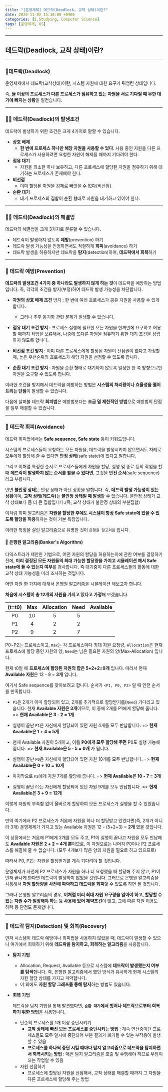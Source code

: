 ```yaml
---
title: "[운영체제] 데드락(Deadlock, 교착 상태)이란?"
date: 2020-11-02 15:10:00 +0900
categories: [1.Studying, Computer Science]
tags: [운영체제, OS]
---
```




------

## **데드락(Deadlock, 교착 상태)이란?**



------

### **📌데드락(Deadlock)**

운영체제에서 데드락(교착상태)이란, 시스템 자원에 대한 요구가 뒤엉킨 상태입니다.

즉, **둘 이상의 프로세스가 다른 프로세스가 점유하고 있는 자원을 서로 기다릴 때 무한 대기에 빠지는 상황**을 일컫습니다.

------

### 👨‍💻 **데드락(Deadlock)의 발생조건**

데드락이 발생하기 위한 조건은 크게 4가지로 말할 수 있습니다.

* **상호 배제**
  * **한 번에 프로세스 하나만 해당 자원을 사용할 수 있다**. 사용 중인 자원을 다른 프로세스가 사용하려면 요청한 자원이 해제될 때까지 기다려야 한다.
* **점유 대기**
  * 자원을 최소한 하나 보유하고, 다른 프로세스에 할당된 자원을 점유하기 위해 대기하는 프로세스가 존재해야 한다.
* **비선점**
  * 이미 할당된 자원을 강제로 빼앗을 수 없다(비선점).
* **순환 대기**
  * 대기 프로세스의 집합이 순환 형태로 자원을 대기하고 있어야 한다.

------

### 👨‍💻 **데드락(Deadlock)의 해결법**

데드락의 해결법을 크게 3가지로 분류할 수 있습니다.

* 데드락이 발생하지 않도록 **예방**(prevention) 하기
* 데드락 발생 가능성을 인정하면서도 적절하게 **회피**(avoidance) 하기
* 데드락 발생을 허용하지만 데드락을 **탐지**(detection)하여, **데드락에서 회복**하기

------

### **🚀 데드락 예방(Prevention)**

**데드락의 발생조건 4가지 중 하나라도 발생하지 않게 하는 것**이 데드락을 예방하는 방법입니다. 즉, 각각의 조건을 방지(부정)하여 데드락 발생 가능성을 차단합니다.

* **자원의 상호 배제 조건** 방지 : 한 번에 여러 프로세스가 공유 자원을 사용할 수 있게 합니다.
  * 그러나 추후 동기화 관련 문제가 발생할 수 있습니다.
* **점유 대기 조건 방지** : 프로세스 실행에 필요한 모든 자원을 한꺼번에 요구하고 허용할 때까지 작업을 보류해서, 나중에 또다른 자원을 점유하기 위한 대기 조건을 성립하지 않도록 합니다.

* **비선점 조건 방지** : 이미 다른 프로세스에게 할당된 자원이 선점권이 없다고 가정할 때, 높은 우선순위의 프로세스가 해당 자원을 선점할 수 있도록 합니다.
* **순환 대기 조건 방지** : 자원을 순환 형태로 대기하지 않도록 일정한 한 쪽 방향으로만 자원을 요구할 수 있도록 합니다.

이러한 조건을 방지해서 데드락을 예방하는 방법은 **시스템의 처리량이나 효율성을 떨어트리는 단점**이 발생할 수 있습니다.

다음에 살펴볼 데드락 **회피법**은 예방법보다는 **조금 덜 제한적인 방법**으로 예방법의 단점을 일부 해결할 수 있습니다.

------

### **🚀 데드락 회피(Avoidance)**

데드락 회피법에서는 **Safe sequence, Safe state** 등이 키워드입니다. 

시스템의 프로세스들이 요청하는 모든 자원을, 데드락을 발생시키지 않으면서도 차례로 모두에게 할당해 줄 수 있다면 **안정 상태**(safe state)에 있다고 말합니다.

그리고 이처럼 특정한 순서로 프로세스들에게 자원을 할당, 실행 및 종료 등의 작업을 할 때 **데드락이 발생하지 않는 순서를 찾을 수 있다면**, 그것을 **안전 순서**(safe sequence)라고 부릅니다.

반면 **불안정 상태**는 안정 상태가 아닌 상황을 말합니다. 즉, **데드락 발생 가능성이 있는 상황**이며, **교착 상태(데드락)는 불안정 상태일 때 발생**할 수 있습니다. 불안정 상태가 교착 상태보다 좀 더 큰 집합입니다.(즉, 교착 상태가 불안정 상태의 부분집합)

이처럼 회피 알고리즘은 **자원을 할당한 후에도 시스템이 항상 Safe state에 있을 수 있도록 할당을 허용**하자는 것이 기본 특징입니다.

이러한 특징을 살린 알고리즘으로 유명한 것이 `은행원 알고리즘` 입니다.

#### **🔑 은행원 알고리즘(Banker's Algorithm)**

다익스트라가 제안한 기법으로, 어떤 자원의 할당을 허용하는지에 관한 여부를 결정하기 전에, **미리 결정된 모든 자원들의 최대 가능한 할당량을 가지고 시뮬레이션 해서 Safe state에 들 수 있는지 여부**를 검사합니다. 즉 대기중이 다른 프로세스들의 활동에 대한 교착 상태 가능성을 미리 조사하는 것입니다.

어떤 자원 한 가지에 대해서 은행원 알고리즘을 시뮬레이션 해보고자 합니다. 

**처음에 시스템이 총 12개의 자원을 가지고 있다고 가정**해 보겠습니다.

| (t=t0) | Max  | Allocation | Need | Available |
| :----: | :--: | :--------: | :--: | :-------: |
|   P0   |  10  |     5      |  5   |           |
|   P1   |  4   |     2      |  2   |           |
|   P2   |  9   |     2      |  7   |           |

P0~P2는 프로세스이고, `Max`는 각 프로세스마다 최대 자원 요청량, `Allocation`은 현재 프로세스에 할당 중인 자원의 양, `Need`는 남은 필요한 자원의 양(Max-Allocation) 입니다.

현재 t0일 때 **프로세스에 할당된 자원의 합은 5+2+2=9개** 입니다. 따라서 현재 **Available 자원**은 12 - 9 = **3개** 입니다.

여기서 Safe sequence를 찾아보려고 합니다. 순서가 `<P1, P0, P2>` 일 때 안전 순서를 만족합니다.

* `P1`은 2개가 이미 할당되어 있고, 2개를 추가적으로 할당받기를(`Need`) 기다리고 있습니다. 현재 **Available 자원은 3개**이므로, 이 중에 2개를 P1에게 할당해 줍니다. => **현재 Available은 3 - 2 = 1개**
* 실행이 끝난 `P1`은 자신에게 할당되어 있던 자원 4개를 모두 반납합니다. => **현재 Available은 1 + 4 = 5개**

* 현재 Available 자원이 5개이고, 이를 **P0에게 모두 할당해 주면** P0도 실행 가능해집니다. => **현재 Available은 5 - 5 = 0개** 가 됩니다.
* 실행이 끝난 `P0`은 자신에게 할당되어 있던 자원 10개를 모두 반납합니다. => **현재 Available은 0 + 10 = 10개**
* 마지막으로 `P2`에게 자원 7개를 할당해 줍니다. => **현재 Available은 10 - 7 = 3개**
* 실행이 끝난 `P2`는 자신에게 할당되어 있던 자원 9개를 모두 반납합니다. => **현재 Available은 3 + 9 = 12개**

이렇게 자원의 부족함 없이 올바르게 할당하여 모든 프로세스가 실행을 할 수 있었습니다.

만약 여기에서 P2 프로세스가 처음에 자원을 하나 더 할당받고 있었다면(즉, 2개가 아니라 3개) 운영체제가 가지고 있는 Available 자원은 12 - (5+2+3) = **2개** 였을 것입니다.

이 상황에서는 처음에 P1에게 2개를 모두 주고, P1이 실행이 끝나고 자원을 모두 반납해도 **Available 자원은 2 + 2 = 4개 뿐**이므로, 이 자원으로는 나머지 P0이나 P2 프로세스를 해결해 줄 수 없습니다. (모두 4개보다 많은 양의 자원을 필요로 하고 있으므로)

따라서 P0, P2는 자원을 할당받기를 계속 기다려야 할 것입니다.

운영체제가 사전에 P2 프로세스가 자원을 하나 더 요청했을 때 할당해 주지 않고, P1이 먼저 끝나게 한다면 데드락이 발생하지 않았을 것입니다. 그러므로 은행원 알고리즘을 사용해서 **자원 할당량을 사전에 파악하고 데드락을 회피**할 수 있도록 하면 될 것입니다.

그러나 은행원 알고리즘의 경우, **이처럼 미리 최대 자원 요구량을 알아야 하고, 할당할 수 있는 자원 수가 일정해야 하는 등 사용에 있어 제약조건**이 많고, 그에 따른 자원 이용도 하락 등 단점도 존재합니다.

------

### **🚀 데드락 탐지(Detection) 및 회복(Recovery)**

먼저 시스템이 데드락 예방이나 회피법을 사용하지 않았을 때, 데드락이 발생할 수 있으니 여기에서 회복하기 위해 **데드락을 탐지하고, 회복하는 알고리즘**을 사용합니다.

* **탐지 기법**
  * Allocation, Request, Available 등으로 시스템에 **데드락이 발생했는지 여부를 탐색**합니다. 즉, 은행원 알고리즘에서 했던 방식과 유사하게 현재 시스템의 자원 할당 상태를 가지고 파악합니다.
  * 이 외에도 **자원 할당 그래프를 통해 탐지**하는 방법도 있습니다.

* **회복 기법**

  데드락을 탐지 기법을 통해 발견했다면, **`순환 대기`에서 벗어나 데드락으로부터 회복하기 위한 방법**을 사용합니다.

  * 단순히 프로세스를 1개 이상 중단시키기
    * **교착 상태에 빠진 모든 프로세스를 중단시키는 방법** : 계속 연산중이던 프로세스들도 모두 일시에 중단되어 부분 결과가 폐기될 수 있는 부작용이 발생할 수 있음
    * **프로세스를 하나씩 중단 시킬 때마다 탐지 알고리즘으로 데드락을 탐지하면서 회복시키는 방법** : 매번 탐지 알고리즘을 호출 및 수행해야 하므로 부담이 되는 작업일 수 있음
  * 자원 선점하기
    * 프로세스에 할당된 자원을 선점해서, 교착 상태를 해결할 때까지 그 자원을 다른 프로세스에 할당해 주는 방법

------

